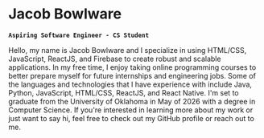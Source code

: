 # Jacob Bowlware

**`Aspiring Software Engineer - CS Student`**

Hello, my name is Jacob Bowlware and I specialize in using HTML/CSS, JavaScript, ReactJS, and Firebase to create robust and scalable applications. In my free time, I enjoy taking online programming courses to better prepare myself for future internships and engineering jobs. Some of the languages and technologies that I have experience with include Java, Python, JavaScript, HTML/CSS, ReactJS, and React Native. I'm set to graduate from the University of Oklahoma in May of 2026 with a degree in Computer Science. If you're interested in learning more about my work or just want to say hi, feel free to check out my GitHub profile or reach out to me.
<!--
**JacobBowlware/JacobBowlware** is a ✨ _special_ ✨ repository because its `README.md` (this file) appears on your GitHub profile.

Here are some ideas to get you started:

- 🔭 I’m currently working on ...
- 🌱 I’m currently learning ...
- 👯 I’m looking to collaborate on ...
- 🤔 I’m looking for help with ...
- 💬 Ask me about ...
- 📫 How to reach me: ...
- 😄 Pronouns: ...
- ⚡ Fun fact: ...
-->
